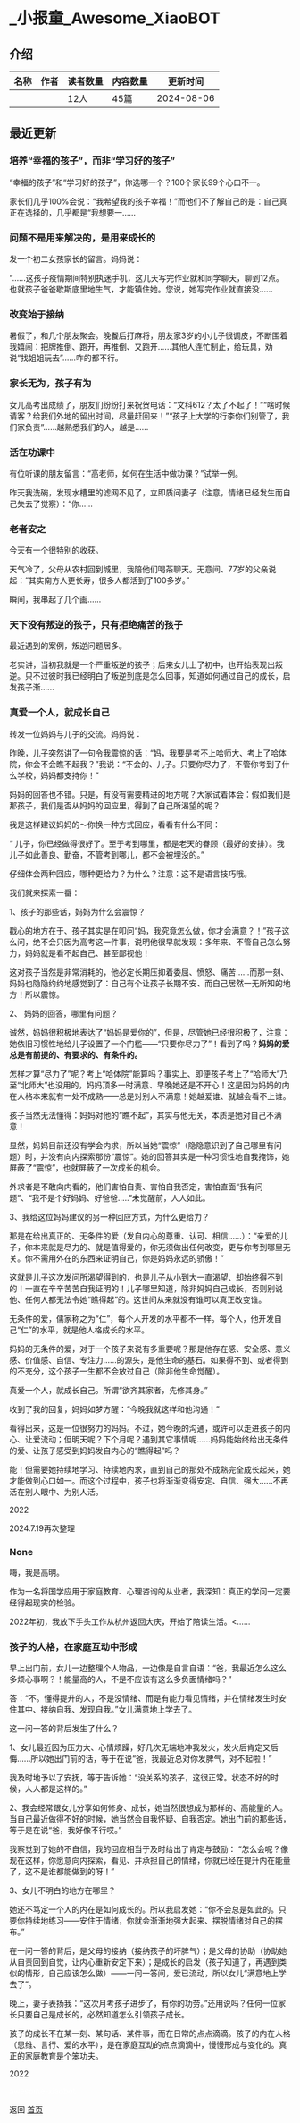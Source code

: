 # _小报童_Awesome_XiaoBOT

## 介绍
>   
  


|名称|作者|读者数量|内容数量|更新时间|
|---|---|---|---|---|
|[](https://xiaobot.net/p/well715?refer=9c3f1c95-a052-465a-9902-f6d75080262a)||12人|45篇|2024-08-06|

## 最近更新
### 培养“幸福的孩子”，而非“学习好的孩子”

“幸福的孩子”和“学习好的孩子”，你选哪一个？100个家长99个心口不一。

家长们几乎100%会说：“我希望我的孩子幸福！”而他们不了解自己的是：自己真正在选择的，几乎都是“我想要一......

### 问题不是用来解决的，是用来成长的

发一个初二女孩家长的留言。妈妈说：

“......这孩子疫情期间特别执迷手机，这几天写完作业就和同学聊天，聊到12点。也就孩子爸爸歇斯底里地生气，才能镇住她。您说，她写完作业就直接没......

### 改变始于接纳

暑假了，和几个朋友聚会。晚餐后打麻将，朋友家3岁的小儿子很调皮，不断围着我嬉闹：把牌推倒、跑开，再推倒、又跑开......其他人连忙制止，给玩具，劝说“找姐姐玩去”......咋的都不行。

### 家长无为，孩子有为

女儿高考出成绩了，朋友们纷纷打来祝贺电话：“文科612？太了不起了！”“啥时候请客？给我们外地的留出时间，尽量赶回来！”“孩子上大学的行李你们别管了，我们家负责”......越熟悉我们的人，越是......

### 活在功课中

有位听课的朋友留言：“高老师，如何在生活中做功课？”试举一例。



昨天我洗碗，发现水槽里的滤网不见了，立即质问妻子（注意，情绪已经发生而自己失去了觉察）：“你......

### 老者安之

今天有一个很特别的收获。

天气冷了，父母从农村回到城里，我陪他们喝茶聊天。无意间、77岁的父亲说起：“其实南方人更长寿，很多人都活到了100多岁。”

瞬间，我串起了几个画......

### 天下没有叛逆的孩子，只有拒绝痛苦的孩子

最近遇到的案例，叛逆问题居多。

老实讲，当初我就是一个严重叛逆的孩子；后来女儿上了初中，也开始表现出叛逆。只不过彼时我已经明白了叛逆到底是怎么回事，知道如何通过自己的成长，启发孩子渐......

### 真爱一个人，就成长自己

转发一位妈妈与儿子的交流。妈妈说：

昨晚，儿子突然讲了一句令我震惊的话：“妈，我要是考不上哈师大、考上了哈体院，你会不会瞧不起我？”我说：“不会的、儿子。只要你尽力了，不管你考到了什么学校，妈妈都支持你！”

妈妈的回答也不错。只是，有没有需要精进的地方呢？大家试着体会：假如我们是那孩子，我们是否从妈妈的回应里，得到了自己所渴望的呢？

我是这样建议妈妈的～你换一种方式回应，看看有什么不同：

“ 儿子，你已经做得很好了。至于考到哪里，都是老天的眷顾（最好的安排）。我儿子如此善良、勤奋，不管考到哪儿，都不会被埋没的。”

仔细体会两种回应，哪种更给力？为什么？注意：这不是语言技巧哦。

我们就来探索一番：

1、孩子的那些话，妈妈为什么会震惊？

戳心的地方在于、孩子其实是在叩问“妈，我究竟怎么做，你才会满意？！”孩子这么问，绝不会只因为高考这一件事，说明他很早就发现：多年来、不管自己怎么努力，妈妈就是看不起自己、甚至鄙视他！

这对孩子当然是非常消耗的，他必定长期压抑着委屈、愤怒、痛苦……而那一刻、妈妈也隐隐约约地感觉到了：自己有个让孩子长期不安、而自己居然一无所知的地方！所以震惊。

2、 妈妈的回答，哪里有问题？

诚然，妈妈很积极地表达了“妈妈是爱你的”，但是，尽管她已经很积极了，注意：她依旧习惯性地给儿子设置了一个门槛——“只要你尽力了”！看到了吗？**妈妈的爱总是有前提的、有要求的、有条件的。**

怎样才算“尽力了”呢？考上“哈体院”能算吗？事实上、即便孩子考上了“哈师大”乃至“北师大”也没用的，妈妈顶多一时满意、早晚她还是不开心！这是因为妈妈的内在人格本来就有一处不成熟——总是对别人不满意！她越爱谁、就越会看不上谁。

孩子当然无法懂得：妈妈对他的“瞧不起”，其实与他无关，本质是她对自己不满意！

显然，妈妈目前还没有学会内求，所以当她“震惊”（隐隐意识到了自己哪里有问题）时，并没有向内探索那份“震惊”。她的回答其实是一种习惯性地自我掩饰，她屏蔽了“震惊”，也就屏蔽了一次成长的机会。

外求者是不敢向内看的，他们害怕自责、害怕自我否定，害怕直面“我有问题”、“我不是个好妈妈、好爸爸.....”未觉醒前，人人如此。

3、我给这位妈妈建议的另一种回应方式，为什么更给力？

那是在给出真正的、无条件的爱（发自内心的尊重、认可、相信......）：“亲爱的儿子，你本来就是尽力的、就是值得爱的，你无须做出任何改变，更与你考到哪里无关。你不需用外在的东西来证明自己，你是妈妈永远的骄傲！”

这就是儿子这次发问所渴望得到的，也是儿子从小到大一直渴望、却始终得不到的！一直在辛辛苦苦自我证明的！儿子哪里知道，除非妈妈自己成长，否则别说他、任何人都无法令她“瞧得起”的。这世间从来就没有谁可以真正改变谁。

无条件的爱，儒家称之为“仁”，每个人开发的水平都不一样。每个人，他开发自己“仁”的水平，就是他人格成长的水平。

妈妈的无条件的爱，对于一个孩子来说有多重要呢？那是他存在感、安全感、意义感、价值感、自信、专注力......的源头，是他生命的基石。如果得不到、或者得到的不充分，这个孩子一生都不会放过自己（除非他生命觉醒）。

真爱一个人，就成长自己。所谓“欲齐其家者，先修其身。”

收到了我的回复，妈妈如梦方醒：“今晚我就这样和他沟通！”

看得出来，这是一位很努力的妈妈。不过，她今晚的沟通，或许可以走进孩子的内心、让爱流动；但明天呢？下个月呢？遇到其它事情呢......妈妈能始终给出无条件的爱、让孩子感受到妈妈发自内心的“瞧得起”吗？

能！但需要她持续地学习、持续地内求，直到自己的那处不成熟完全成长起来，她才能做到心口如一。而这个过程中，孩子也将渐渐变得安定、自信、强大......不再活在别人眼中、为别人活。

2022

2024.7.19再次整理

### None

嗨，我是高明。

作为一名将国学应用于家庭教育、心理咨询的从业者，我深知：真正的学问一定要经得起现实的检验。

2022年初，我放下手头工作从杭州返回大庆，开始了陪读生活。<......

### 孩子的人格，在家庭互动中形成

早上出门前，女儿一边整理个人物品，一边像是自言自语：“爸，我最近怎么这么多烦心事啊？！能量高的人，不是不应该有这么多负面情绪吗？”

答：“不。懂得提升的人，不是没情绪、而是有能力看见情绪，并在情绪发生时安住其中、接纳自我、发现自我。”女儿满意地上学去了。

这一问一答的背后发生了什么？

1、女儿最近因为压力大、心情烦躁，好几次无端地冲我发火，发火后肯定又后悔......所以她出门前的话，等于在说“爸，我最近总对你发脾气，对不起啦！”

我及时地予以了安抚，等于告诉她：“没关系的孩子，这很正常。状态不好的时候，人人都是这样的。”

2、我会经常跟女儿分享如何修身、成长，她当然很想成为那样的、高能量的人。当自己最近做得不好的时候，她当然会自我怀疑、自我否定。她出门前的那些话，等于是在说“爸，我好像不行哎。”

我察觉到了她的不自信，我的回应相当于及时给出了肯定与鼓励：
“怎么会呢？像现在这样，你愿意向内探索，看见、并承担自己的情绪，你就已经在提升内在能量了，这不是谁都能做到的呀！”

3、女儿不明白的地方在哪里？

她还不笃定一个人的内在是如何成长的。所以我启发她：“你不会总是如此的。只要你持续地练习——安住于情绪，你就会渐渐地强大起来、摆脱情绪对自己的摆布。”

在一问一答的背后，是父母的接纳（接纳孩子的坏脾气）；是父母的协助（协助她从自责回到自觉，让内心重新安定下来）；是成长的启发（孩子知道了，再遇到类似的情形，自己应该怎么做）——一问一答间，爱已流动，所以女儿“满意地上学去了”。

晚上，妻子表扬我：“这次月考孩子进步了，有你的功劳。”还用说吗？任何一位家长只要自己是成长的，必然知道怎么引领孩子成长。

孩子的成长不在某一刻、某句话、某件事，而在日常的点点滴滴。孩子的内在人格（思维、言行、爱的水平），是在家庭互动的点点滴滴中，慢慢形成与变化的。真正的家庭教育是个笨功夫。

2022


<a href="https://github.com/Reno9527/awesome-xiaobot" style="color: white; text-decoration: none;">awesome-xiaobot</a>

返回 [首页](../README.md)
